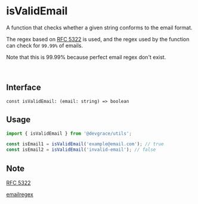 # isValidEmail

A function that checks whether a given string conforms to the email format.

The regex based on [RFC 5322](https://www.ietf.org/rfc/rfc5322.txt) is used, and the regex used by the function can check for `99.99%` of emails.

Note that this is 99.99% because perfect email regex don't exist.

<br />

## Interface
```tsx
const isValidEmail: (email: string) => boolean
```

## Usage
```ts
import { isValidEmail } from '@devgrace/utils';

const isEmail1 = isValidEmail('example@email.com'); // true
const isEmail2 = isValidEmail('invalid-email'); // false
```

## Note
[RFC 5322](https://www.ietf.org/rfc/rfc5322.txt)

[emailregex](https://emailregex.com/)